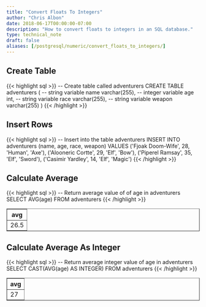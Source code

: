 ```yaml
---
title: "Convert Floats To Integers"
author: "Chris Albon"
date: 2018-06-17T00:00:00-07:00
description: "How to convert floats to integers in an SQL database."
type: technical_note
draft: false
aliases: [/postgresql/numeric/convert_floats_to_integers/]
---
```


## Create Table

{{< highlight sql >}}
-- Create table called adventurers
CREATE TABLE adventurers (
    -- string variable
    name varchar(255),
    -- integer variable
    age int,
    -- string variable
    race varchar(255),
    -- string variable
    weapon varchar(255)
)
{{< /highlight >}}

## Insert Rows

{{< highlight sql >}}
-- Insert into the table adventurers
INSERT INTO adventurers (name, age, race, weapon)
VALUES ('Fjoak Doom-Wife', 28, 'Human', 'Axe'),
       ('Alooneric Cortte', 29, 'Elf', 'Bow'),
       ('Piperel Ramsay', 35, 'Elf', 'Sword'),
       ('Casimir Yardley', 14, 'Elf', 'Magic')
{{< /highlight >}}

## Calculate Average

{{< highlight sql >}}
-- Return average value of of age in adventurers
SELECT AVG(age) FROM adventurers
{{< /highlight >}}
<table border="1" style="border-collapse:collapse">
<tr><th>avg</th></tr>
<tr><td>26.5</td></tr></table>

## Calculate Average As Integer

{{< highlight sql >}}
-- Return average integer value of age in adventurers
SELECT CAST(AVG(age) AS INTEGER) FROM adventurers
{{< /highlight >}}
<table border="1" style="border-collapse:collapse">
<tr><th>avg</th></tr>
<tr><td>27</td></tr></table>